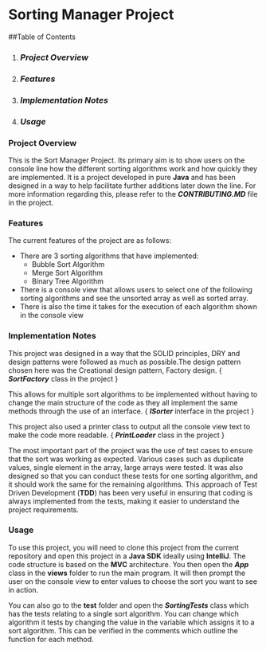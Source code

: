 # Sorting Manager Project

##Table of Contents 
1) ### _Project Overview_ 
2) ### _Features_
3) ### _Implementation Notes_
4) ### _Usage_

### Project Overview 
This is the Sort Manager Project. 
Its primary aim is to show users on the console
line how the different sorting algorithms work 
and how quickly they are implemented.
It is a project developed in pure __Java__ and has 
been designed in a way to help facilitate further additions 
later down the line. For more information regarding this,
please refer to the __*CONTRIBUTING.MD*__ file in the project. 

### Features 
The current features of the project are as follows: 
* There are 3 sorting algorithms that have implemented:
  * Bubble Sort Algorithm
  * Merge Sort Algorithm 
  * Binary Tree Algorithm
* There is a console view that allows users to select one of the following 
sorting algorithms and see the unsorted array as well as sorted array. 
* There is also the time it takes for the execution of each algorithm shown in the 
console view 


### Implementation Notes 
This project was designed in a way that the SOLID principles, DRY and design patterns 
were followed as much as possible.The design pattern chosen here was the Creational 
design pattern, Factory design. { __*SortFactory*__ class in the project }

This allows for multiple sort algorithms to be implemented 
without having to change the main structure of the code as they all implement the same methods 
through the use of an interface. { __*ISorter*__ interface in the project }

This project also used a printer class to output all the console view text to make the code more 
readable. { __*PrintLoader*__ class in the project }

The most important part of the project was the use of test cases to ensure that the sort was working 
as expected. Various cases such as duplicate values, single element in the array, large arrays were tested. 
It was also designed so that you can conduct these tests for one sorting algorithm, and it should work the same 
for the remaining algorithms. This approach of Test Driven Development (__TDD__) has been very useful 
in ensuring that coding is always implemented from the tests, making it easier to understand the project
requirements. 

### Usage
To use this project, you will need to clone this project from the current repository and open this 
project in a __Java SDK__ ideally using __IntelliJ__. The code structure is based on the __MVC__ architecture.
You then open the __*App*__ class in the __views__ folder to run the main program. It will then prompt the 
user on the console view to enter values to choose the sort you want to see in action. 

You can also go to the __test__ folder and open the __*SortingTests*__ class which has the tests relating to a 
single sort algorithm. You can change which algorithm it tests by changing the value in the variable 
which assigns it to a sort algorithm. This can be verified in the comments which outline the function for 
each method. 